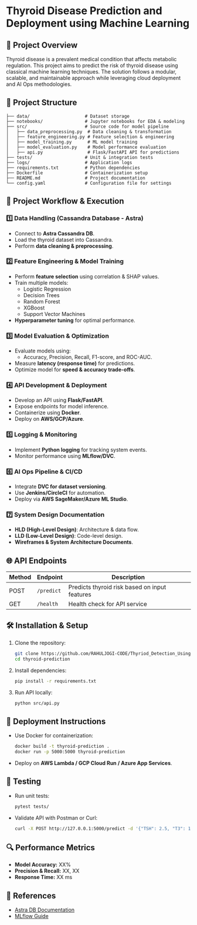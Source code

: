 # Thyroid Disease Prediction and Deployment using Machine Learning

## 📌 Project Overview
Thyroid disease is a prevalent medical condition that affects metabolic regulation. This project aims to predict the risk of thyroid disease using classical machine learning techniques. The solution follows a modular, scalable, and maintainable approach while leveraging cloud deployment and AI Ops methodologies.

## 📁 Project Structure
```
├── data/                     # Dataset storage
├── notebooks/                # Jupyter notebooks for EDA & modeling
├── src/                      # Source code for model pipeline
│   ├── data_preprocessing.py  # Data cleaning & transformation
│   ├── feature_engineering.py # Feature selection & engineering
│   ├── model_training.py      # ML model training
│   ├── model_evaluation.py    # Model performance evaluation
│   ├── api.py                 # Flask/FastAPI API for predictions
├── tests/                    # Unit & integration tests
├── logs/                     # Application logs
├── requirements.txt          # Python dependencies
├── Dockerfile                # Containerization setup
├── README.md                 # Project documentation
└── config.yaml               # Configuration file for settings
```

## 🚀 Project Workflow & Execution
### 1️⃣ **Data Handling (Cassandra Database - Astra)**
- Connect to **Astra Cassandra DB**.
- Load the thyroid dataset into Cassandra.
- Perform **data cleaning & preprocessing**.

### 2️⃣ **Feature Engineering & Model Training**
- Perform **feature selection** using correlation & SHAP values.
- Train multiple models:
  - Logistic Regression
  - Decision Trees
  - Random Forest
  - XGBoost
  - Support Vector Machines
- **Hyperparameter tuning** for optimal performance.

### 3️⃣ **Model Evaluation & Optimization**
- Evaluate models using:
  - Accuracy, Precision, Recall, F1-score, and ROC-AUC.
- Measure **latency (response time)** for predictions.
- Optimize model for **speed & accuracy trade-offs**.

### 4️⃣ **API Development & Deployment**
- Develop an API using **Flask/FastAPI**.
- Expose endpoints for model inference.
- Containerize using **Docker**.
- Deploy on **AWS/GCP/Azure**.

### 5️⃣ **Logging & Monitoring**
- Implement **Python logging** for tracking system events.
- Monitor performance using **MLflow/DVC**.

### 6️⃣ **AI Ops Pipeline & CI/CD**
- Integrate **DVC for dataset versioning**.
- Use **Jenkins/CircleCI** for automation.
- Deploy via **AWS SageMaker/Azure ML Studio**.

### 7️⃣ **System Design Documentation**
- **HLD (High-Level Design)**: Architecture & data flow.
- **LLD (Low-Level Design)**: Code-level design.
- **Wireframes & System Architecture Documents**.

## 🌐 API Endpoints
| Method | Endpoint | Description |
|--------|---------|-------------|
| POST   | `/predict` | Predicts thyroid risk based on input features |
| GET    | `/health` | Health check for API service |

## 🛠️ Installation & Setup
1. Clone the repository:
   ```bash
   git clone https://github.com/RAHULJOGI-CODE/Thyriod_Detection_Using_ML/
   cd thyroid-prediction
   ```
2. Install dependencies:
   ```bash
   pip install -r requirements.txt
   ```
3. Run API locally:
   ```bash
   python src/api.py
   ```

## 📜 Deployment Instructions
- Use Docker for containerization:
  ```bash
  docker build -t thyroid-prediction .
  docker run -p 5000:5000 thyroid-prediction
  ```
- Deploy on **AWS Lambda / GCP Cloud Run / Azure App Services**.

## 🧪 Testing
- Run unit tests:
  ```bash
  pytest tests/
  ```
- Validate API with Postman or Curl:
  ```bash
  curl -X POST http://127.0.0.1:5000/predict -d '{"TSH": 2.5, "T3": 1.9, "T4": 5.4}' -H "Content-Type: application/json"
  ```

## 🔍 Performance Metrics
- **Model Accuracy:** XX%
- **Precision & Recall:** XX, XX
- **Response Time:** XX ms

## 📖 References
- [Astra DB Documentation](https://www.datastax.com/products/datastax-astra)
- [MLflow Guide](https://mlflow.org/docs/latest/index.html)

